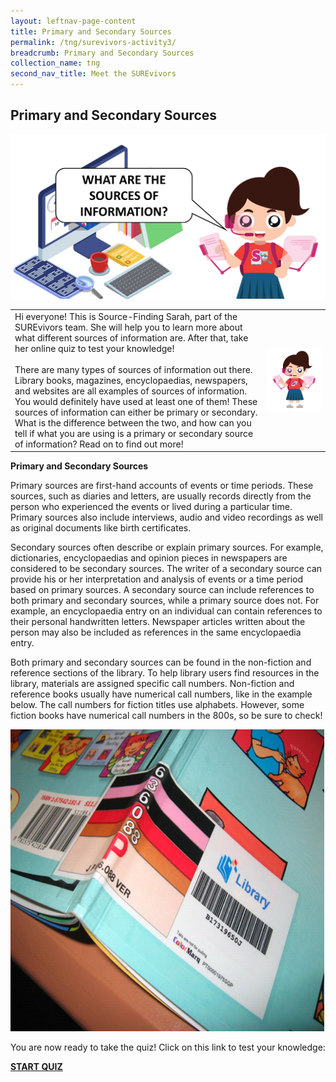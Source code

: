 ```yaml
---
layout: leftnav-page-content
title: Primary and Secondary Sources
permalink: /tng/surevivors-activity3/
breadcrumb: Primary and Secondary Sources
collection_name: tng
second_nav_title: Meet the SUREvivors
---
```


## Primary and Secondary Sources

![](../images/SUREvivor-activity-3.png)

|                                                              |                                    |
| ------------------------------------------------------------ | ---------------------------------- |
| Hi everyone! This is Source-Finding Sarah, part of the SUREvivors team. She will help you to learn more about what different sources of information are. After that, take her online quiz to test your knowledge! <br><br>There are many types of sources of information out there. Library books, magazines, encyclopaedias, newspapers, and websites are all examples of sources of information. You would definitely have used at least one of them! These sources of information can either be primary or secondary. What is the difference between the two, and how can you tell if what you are using is a primary or secondary source of information? Read on to find out more! | ![](../images/SUREvivor_Sarah.jpg) |

**Primary and Secondary Sources**

Primary sources are first-hand accounts of events or time periods. These sources, such as diaries and letters, are usually records directly from the person who experienced the events or lived during a particular time. Primary sources also include interviews, audio and video recordings as well as original documents like birth certificates.



Secondary sources often describe or explain primary sources. For example, dictionaries, encyclopaedias and opinion pieces in newspapers are considered to be secondary sources. The writer of a secondary source can provide his or her interpretation and analysis of events or a time period based on primary sources. A secondary source can include references to both primary and secondary sources, while a primary source does not. For example, an encyclopaedia entry on an individual can contain references to their personal handwritten letters. Newspaper articles written about the person may also be included as references in the same encyclopaedia entry.

 

Both primary and secondary sources can be found in the non-fiction and reference sections of the library. To help library users find resources in the library, materials are assigned specific call numbers. Non-fiction and reference books usually have numerical call numbers, like in the example below. The call numbers for fiction titles use alphabets. However, some fiction books have numerical call numbers in the 800s, so be sure to check!

 ![](../images/book-cover-001.png)

You are now ready to take the quiz! Click on this link to test your knowledge: 

**[START QUIZ](https://go.gov.sg/surevivor-activity-3)**





 
